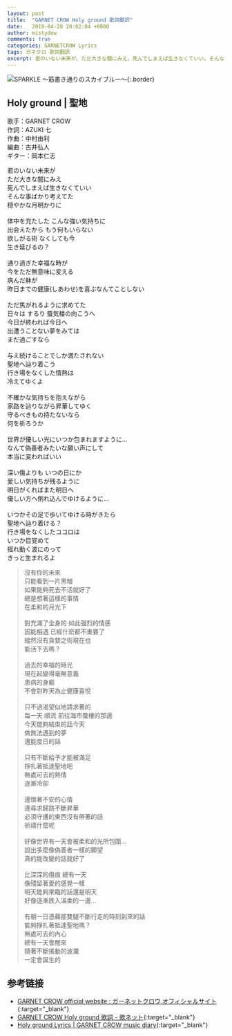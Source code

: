 ```yaml
---
layout: post
title:  "GARNET CROW Holy ground 歌詞翻訳"
date:   2018-04-28 20:02:04 +0800
author: mistydew
comments: true
categories: GARNETCROW Lyrics
tags: ガネクロ 歌詞翻訳
excerpt: 君のいない未来が、ただ大きな闇にみえ。死んでしまえば生きなくていい。そんな事ばかり考えてた、穏やかな月明かりに。
---
```

![SPARKLE 〜筋書き通りのスカイブルー〜](https://raw.githubusercontent.com/mistydew/gc2/master/cover/album/AL02_SPARKLE%20〜筋書き通りのスカイブルー〜.jpg){:.border}

## Holy ground | 聖地

歌手：GARNET CROW<br>
作詞：AZUKI 七<br>
作曲：中村由利<br>
編曲：古井弘人<br>
ギター：岡本仁志

<div class="lyric-original">
<p>
君のいない未来が<br>
ただ大きな闇にみえ<br>
死んでしまえば生きなくていい<br>
そんな事ばかり考えてた<br>
穏やかな月明かりに<br>
<br>
体中を充たした こんな強い気持ちに<br>
出会えたから もう何もいらない<br>
欲しがる術 なくしても今<br>
生き延びるの？<br>
<br>
通り過ぎた幸福な時が<br>
今をただ無意味に変える<br>
病んだ躰が<br>
昨日までの健康(しあわせ)を喜ぶなんてことしない<br>
<br>
ただ焦がれるように求めてた<br>
日々は するり 蜃気楼の向こうへ<br>
今日が終われば今日へ<br>
出遭うことない夢をみては<br>
まだ過ごすなら<br>
<br>
与え続けることでしか満たされない<br>
聖地へ辿り着こう<br>
行き場をなくした情熱は<br>
冷えてゆくよ<br>
<br>
不確かな気持ちを抱えながら<br>
家路を辿りながら昇華してゆく<br>
守るべきもの持たないなら<br>
何を祈ろうか<br>
<br>
世界が優しい光にいつか包まれますように…<br>
なんて偽善者みたいな願い声にして<br>
本当に変わればいい<br>
<br>
深い傷よりも いつの日にか<br>
愛しい気持ちが残るように<br>
明日がくればまた明日へ<br>
優しい方へ倒れ込んでゆけるように…<br>
<br>
いつかその足で歩いてゆける時がきたら<br>
聖地へ辿り着ける？<br>
行き場をなくしたココロは<br>
いつか目覚めて<br>
揺れ動く波にのって<br>
きっと生まれるよ
</p>
</div>

<div class="lyric-translation">
<blockquote>
沒有你的未來<br>
只能看到一片黑暗<br>
如果能夠死去不活就好了<br>
總是想著這樣的事情<br>
在柔和的月光下<br>
<br>
對充滿了全身的 如此强烈的情感<br>
因能相遇 已經什麽都不重要了<br>
縱然沒有貪婪之術現在也<br>
能活下去嗎？<br>
<br>
過去的幸福的時光<br>
現在起變得毫無意義<br>
患病的身軀<br>
不會對昨天為止健康喜悅<br>
<br>
只不過渴望似地請求著的<br>
每一天 順流 前往海市蜃樓的那邊<br>
今天能夠結束的話今天<br>
做無法遇到的夢<br>
還能度日的話<br>
<br>
只有不斷給予才能被滿足<br>
掙扎著抵達聖地吧<br>
無處可去的熱情<br>
逐漸冷卻<br>
<br>
邊懷著不安的心情<br>
邊尋求歸路不斷昇華<br>
必須守護的東西沒有帶著的話<br>
祈禱什麼呢<br>
<br>
好像世界有一天會被柔和的光所包圍...<br>
說出多麼像偽善者一樣的願望<br>
真的能改變的話就好了<br>
<br>
比深深的傷痕 總有一天<br>
像殘留著愛的感覺一樣<br>
明天能夠來臨的話還是明天<br>
好像逐漸跌入溫柔的一邊...<br>
<br>
有朝一日憑藉那雙腿不斷行走的時刻到來的話<br>
能夠掙扎著抵達聖地嗎？<br>
無處可去的內心<br>
總有一天會醒來<br>
隨著不斷搖動的波瀾<br>
一定會誕生的
</blockquote>
</div>

## 参考链接

* [GARNET CROW official website : ガーネットクロウ オフィシャルサイト](http://www.garnetcrow.com){:target="_blank"}
* [GARNET CROW Holy ground 歌詞 - 歌ネット](https://www.uta-net.com/song/20142){:target="_blank"}
* [Holy ground Lyrics \| GARNET CROW music diary](https://mistydew.github.io/gc/lyrics/original/Holy%20ground.html){:target="_blank"}
